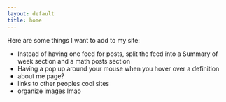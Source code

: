 ```yaml
---
layout: default
title: home
---
```


Here are some things I want to add to my site:
- Instead of having one feed for posts, split the feed into a Summary of week section and a math posts section
- Having a pop up around your mouse when you hover over a definition
- about me page?
- links to other peoples cool sites
- organize images lmao